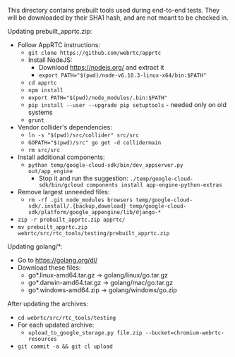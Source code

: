 This directory contains prebuilt tools used during end-to-end tests.
They will be downloaded by their SHA1 hash, and are not meant to be checked in.

Updating prebuilt_apprtc.zip:

- Follow AppRTC instructions:
    - `git clone https://github.com/webrtc/apprtc`
    - Install NodeJS:
        - Download <https://nodejs.org/> and extract it
        - `export PATH="$(pwd)/node-v6.10.3-linux-x64/bin:$PATH"`
    - `cd apprtc`
    - `npm install`
    - `export PATH="$(pwd)/node_modules/.bin:$PATH"`
    - `pip install --user --upgrade pip setuptools` - needed only on old systems
    - `grunt`
- Vendor collider's dependencies:
    - `ln -s "$(pwd)/src/collider" src/src`
    - `GOPATH="$(pwd)/src" go get -d collidermain`
    - `rm src/src`
- Install additional components:
    - `python temp/google-cloud-sdk/bin/dev_appserver.py out/app_engine`
        - Stop it and run the suggestion: `./temp/google-cloud-sdk/bin/gcloud
          components install app-engine-python-extras`
- Remove largest unneeded files:
    - `rm -rf .git node_modules browsers
      temp/google-cloud-sdk/.install/.{backup,download}
      temp/google-cloud-sdk/platform/google_appengine/lib/django-*`
- `zip -r prebuilt_apprtc.zip apprtc/`
- `mv prebuilt_apprtc.zip webrtc/src/rtc_tools/testing/prebuilt_apprtc.zip`

Updating golang/*:

- Go to <https://golang.org/dl/>
- Download these files:
    - go*.linux-amd64.tar.gz -> golang/linux/go.tar.gz
    - go*.darwin-amd64.tar.gz -> golang/mac/go.tar.gz
    - go*.windows-amd64.zip -> golang/windows/go.zip

After updating the archives:

- `cd webrtc/src/rtc_tools/testing`
- For each updated archive:
    - `upload_to_google_storage.py file.zip --bucket=chromium-webrtc-resources`
- `git commit -a && git cl upload`
